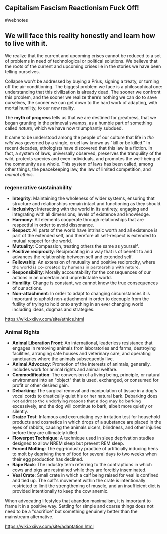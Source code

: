## Capitalism Fascism Reactionism Fuck Off!
#webnotes
## We will face this reality honestly and learn how to live with it.

We realize that the current and upcoming crises cannot be reduced to a set of problems in need of technological or political solutions. We believe that the roots of the current and upcoming crises lie in the stories we have been telling ourselves.

Collapse won't be addressed by buying a Prius, signing a treaty, or turning off the air-conditioning. The biggest problem we face is a philosophical one: understanding that this civilization is already dead. The sooner we confront this problem, and the sooner we realize there’s nothing we can do to save ourselves, the sooner we can get down to the hard work of adapting, with mortal humility, to our new reality.

The **myth of progress** tells us that we are destined for greatness, that we began grunting in the primeval swamps, as a humble part of something called _nature_, which we have now triumphantly subdued.

It came to be understood among the people of our culture that life in _the wild_ was governed by a single, cruel law known as "kill or be killed." In recent decades, ethologists have discovered that this law is a fiction. In fact, a system of laws, universally observed, preserves the tranquility of the wild, protects species and even individuals, and promotes the well-being of the community as a whole. This system of laws has been called, among other things, the peacekeeping law, the law of limited competition, and _animal ethics_.

### regenerative sustainability

-   **Integrity**: Maintaining the wholeness of wider systems, ensuring that structure and relationships remain intact and functioning as they should.
-   **Inclusivity**: Interacting with the world in its entirety, engaging and integrating with all dimensions, levels of existence and knowledge.
-   **Harmony**: All elements cooperate through relationships that are respectful in order to avoid dissonance.
-   **Respect**: All parts of the world have intrinsic worth and all existence is part of the extended self, and therefore all self-respect is extended to mutual respect for the world.
-   **Mutuality**: Compassion, treating others the same as yourself.
-   **Positive reciprocity**: Reciprocating in a way that is of benefit to and advances the relationship between self and extended self.
-   **Fellowship**: An extension of mutuality and positive reciprocity, where the world is co-created by humans in partnership with nature.
-   **Responsibility**: Morally accountability for the consequences of our actions in an uncertain and unpredictable world.
-   **Humility**: Change is constant, we cannot know the true consequences of our actions.
-   **Non-attachment**: In order to adapt to changing circumstances it is important to uphold non-attachment in order to decouple from the futility of trying to hold onto anything in an ever changing world including ideas, dogmas and strategies.

https://wiki.xxiivv.com/site/ethics.html

### Animal Rights

-   **Animal Liberation Front**: An international, leaderless resistance that engages in removing animals from laboratories and farms, destroying facilities, arranging safe houses and veterinary care, and operating sanctuaries where the animals subsequently live.
-   **Animal Advocacy**: Promotion of the interests of animals, generally. Includes work for animal rights and animal welfare.
-   **Commodification**: The conversion of a living being, principle, or natural environment into an "object" that is used, exchanged, or consumed for profit or other desired gain.
-   **Debarking**: The surgical removal and manipulation of tissue in a dog's vocal cords to drastically quiet his or her natural bark. Debarking does not address the underlying reasons that a dog may be barking excessively, and the dog will continue to bark, albeit more quietly or silently.
-   **Draize Test**: Infamous and excruciating eye-irritation test for household products and cosmetics in which drops of a substance are placed in the eyes of rabbits, causing the animals ulcers, blindness, and other injuries before they are ultimately killed.
-   **Flowerpot Technique**: A technique used in sleep deprivation studies designed to allow NREM sleep but prevent REM sleep.
-   **Forced Molting**: The egg-industry practice of artificially inducing hens to molt by depriving them of food for several days to two weeks when their egg production has declined.
-   **Rape Rack**: The industry term referring to the contraptions in which cows and pigs are restrained while they are forcibly inseminated.
-   **Veal Crate**: Small crate in which a calf being raised for veal is confined and tied up. The calf's movement within the crate is intentionally restricted to limit the strengthening of muscle, and an insufficient diet is provided intentionally to keep the cow anemic.

When advocating lifestyles that abandon maximalism, it is important to frame it in a positive way. Settling for simple and coarse things does not need to be a "sacrifice" but something genuinely better than the mainstream alternative.

https://wiki.xxiivv.com/site/adaptation.html

